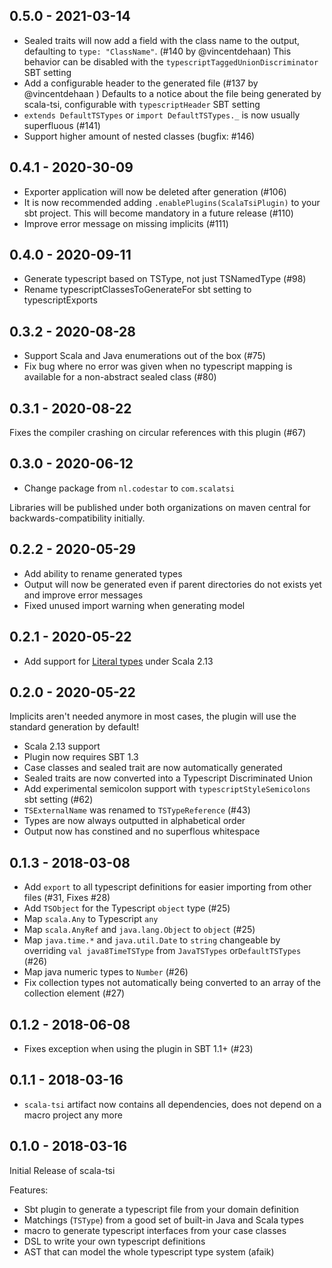 ## 0.5.0 - 2021-03-14

* Sealed traits will now add a field with the class name to the output, defaulting to `type: "ClassName"`. (#140 by @vincentdehaan)
     This behavior can be disabled with the `typescriptTaggedUnionDiscriminator` SBT setting
* Add a configurable header to the generated file (#137 by @vincentdehaan )
  Defaults to a notice about the file being generated by scala-tsi, configurable with `typescriptHeader` SBT setting
* `extends DefaultTSTypes` or `import DefaultTSTypes._` is now usually superfluous (#141)
* Support higher amount of nested classes (bugfix: #146)

## 0.4.1 - 2020-30-09

* Exporter application will now be deleted after generation (#106)
* It is now recommended adding `.enablePlugins(ScalaTsiPlugin)` to your sbt project. This will become mandatory in a future release (#110)
* Improve error message on missing implicits (#111)

## 0.4.0 - 2020-09-11

* Generate typescript based on TSType, not just TSNamedType (#98)
* Rename typescriptClassesToGenerateFor sbt setting to typescriptExports


## 0.3.2 - 2020-08-28

* Support Scala and Java enumerations out of the box (#75)
* Fix bug where no error was given when no typescript mapping is available for a non-abstract sealed class (#80)

## 0.3.1 - 2020-08-22

Fixes the compiler crashing on circular references with this plugin (#67)

## 0.3.0 - 2020-06-12

* Change package from `nl.codestar` to `com.scalatsi`

Libraries will be published under both organizations on maven central for backwards-compatibility initially.

## 0.2.2 - 2020-05-29

* Add ability to rename generated types
* Output will now be generated even if parent directories do not exists yet and improve error messages
* Fixed unused import warning when generating model

## 0.2.1 - 2020-05-22

* Add support for [Literal types](https://docs.scala-lang.org/sips/42.type.html) under Scala 2.13

## 0.2.0 - 2020-05-22

Implicits aren't needed anymore in most cases, the plugin will use the standard generation by default!

* Scala 2.13 support
* Plugin now requires SBT 1.3
* Case classes and sealed trait are now automatically generated
* Sealed traits are now converted into a Typescript Discriminated Union
* Add experimental semicolon support with `typescriptStyleSemicolons` sbt setting (#62)
* `TSExternalName` was renamed to `TSTypeReference` (#43)
* Types are now always outputted in alphabetical order
* Output now has constined and no superflous whitespace


## 0.1.3 - 2018-03-08

* Add `export` to all typescript definitions for easier importing from other files (#31, Fixes #28)
* Add `TSObject` for the Typescript `object` type (#25)
* Map `scala.Any` to Typescript `any`
* Map `scala.AnyRef` and `java.lang.Object` to `object` (#25)
* Map `java.time.*` and `java.util.Date` to `string`
   changeable by overriding `val java8TimeTSType` from `JavaTSTypes` or`DefaultTSTypes` (#26)
* Map java numeric types to `Number` (#26)
* Fix collection types not automatically being converted to an array of the collection element (#27)

## 0.1.2 - 2018-06-08

* Fixes exception when using the plugin in SBT 1.1+ (#23)

## 0.1.1 - 2018-03-16

* `scala-tsi` artifact now contains all dependencies, does not depend on a macro project any more

## 0.1.0 - 2018-03-16

Initial Release of scala-tsi

Features:
* Sbt plugin to generate a typescript file from your domain definition
* Matchings (`TSType`) from a good set of built-in Java and Scala types
* macro to generate typescript interfaces from your case classes
* DSL to write your own typescript definitions
* AST that can model the whole typescript type system (afaik)

